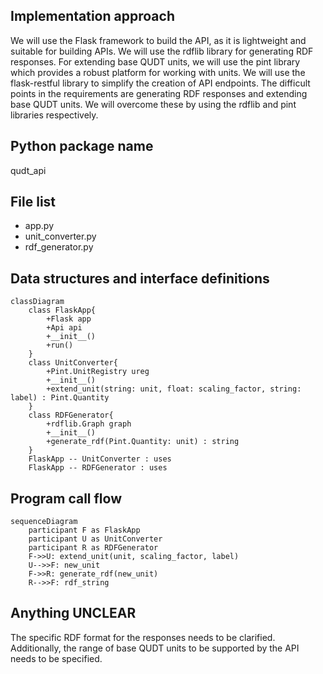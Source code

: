 ## Implementation approach

We will use the Flask framework to build the API, as it is lightweight and suitable for building APIs. We will use the rdflib library for generating RDF responses. For extending base QUDT units, we will use the pint library which provides a robust platform for working with units. We will use the flask-restful library to simplify the creation of API endpoints. The difficult points in the requirements are generating RDF responses and extending base QUDT units. We will overcome these by using the rdflib and pint libraries respectively.

## Python package name

qudt_api

## File list

- app.py
- unit_converter.py
- rdf_generator.py

## Data structures and interface definitions


    classDiagram
        class FlaskApp{
            +Flask app
            +Api api
            +__init__()
            +run()
        }
        class UnitConverter{
            +Pint.UnitRegistry ureg
            +__init__()
            +extend_unit(string: unit, float: scaling_factor, string: label) : Pint.Quantity
        }
        class RDFGenerator{
            +rdflib.Graph graph
            +__init__()
            +generate_rdf(Pint.Quantity: unit) : string
        }
        FlaskApp -- UnitConverter : uses
        FlaskApp -- RDFGenerator : uses
    

## Program call flow


    sequenceDiagram
        participant F as FlaskApp
        participant U as UnitConverter
        participant R as RDFGenerator
        F->>U: extend_unit(unit, scaling_factor, label)
        U-->>F: new_unit
        F->>R: generate_rdf(new_unit)
        R-->>F: rdf_string
    

## Anything UNCLEAR

The specific RDF format for the responses needs to be clarified. Additionally, the range of base QUDT units to be supported by the API needs to be specified.

